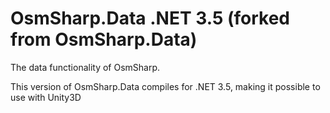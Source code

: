 # OsmSharp.Data .NET 3.5 (forked from OsmSharp.Data)
The data functionality of OsmSharp.

This version of OsmSharp.Data compiles for .NET 3.5, making it possible to use with Unity3D